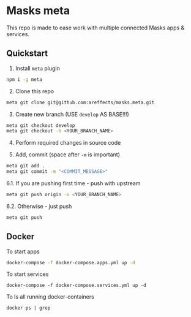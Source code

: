 # Masks meta

This repo is made to ease work with multiple connected Masks apps & services.

## Quickstart

1. Install `meta` plugin

```sh
npm i -g meta
```

2. Clone this repo

```sh
meta git clone git@github.com:areffects/masks.meta.git
```

3. Create new branch (USE `develop` AS BASE!!!)

```sh
meta git checkout develop
meta git checkout -b <YOUR_BRANCH_NAME>
```

4. Perform required changes in source code

5. Add, commit (space after `-m` is important)

```sh
meta git add .
meta git commit -m "<COMMIT_MESSAGE>"
```

6.1. If you are pushing first time - push with upstream

```sh
meta git push origin -u <YOUR_BRANCH_NAME>
```

6.2. Otherwise - just push

```sh
meta git push
```

## Docker 

To start apps

```sh
docker-compose -f docker-compose.apps.yml up -d
```

To start services

```
docker-compose -f docker-compose.services.yml up -d
```

To ls all running docker-containers

```
docker ps | grep 
```
